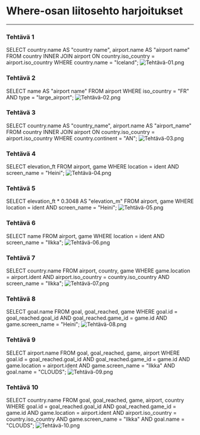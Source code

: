 # Where-osan liitosehto harjoitukset
___

### Tehtävä 1
SELECT country.name AS "country name", airport.name AS "airport name" FROM country INNER JOIN airport ON country.iso_country = airport.iso_country WHERE country.name = "Iceland";
![Tehtävä-01.png](Teht%C3%A4v%C3%A4-01.png)

### Tehtävä 2
SELECT name AS "airport name" FROM airport WHERE iso_country = "FR" AND type = "large_airport";
![Tehtävä-02.png](Teht%C3%A4v%C3%A4-02.png)

### Tehtävä 3
SELECT country.name AS "country_name", airport.name AS "airport_name" FROM country INNER JOIN airport ON country.iso_country = airport.iso_country WHERE country.continent = "AN";
![Tehtävä-03.png](Teht%C3%A4v%C3%A4-03.png)

### Tehtävä 4
SELECT elevation_ft FROM airport, game WHERE location = ident AND screen_name = "Heini";
![Tehtävä-04.png](Teht%C3%A4v%C3%A4-04.png)

### Tehtävä 5
SELECT elevation_ft * 0.3048 AS "elevation_m" FROM airport, game WHERE location = ident AND screen_name = "Heini";
![Tehtävä-05.png](Teht%C3%A4v%C3%A4-05.png)

### Tehtävä 6
SELECT name FROM airport, game WHERE location = ident AND screen_name = "Ilkka";
![Tehtävä-06.png](Teht%C3%A4v%C3%A4-06.png)

### Tehtävä 7
SELECT country.name FROM airport, country, game WHERE game.location = airport.ident AND airport.iso_country = country.iso_country AND screen_name = "Ilkka";
![Tehtävä-07.png](Teht%C3%A4v%C3%A4-07.png)

### Tehtävä 8
SELECT goal.name FROM goal, goal_reached, game WHERE goal.id = goal_reached.goal_id AND goal_reached.game_id = game.id AND game.screen_name = "Heini";
![Tehtävä-08.png](Teht%C3%A4v%C3%A4-08.png)

### Tehtävä 9
SELECT airport.name FROM goal, goal_reached, game, airport WHERE goal.id = goal_reached.goal_id AND goal_reached.game_id = game.id AND game.location = airport.ident AND game.screen_name = "Ilkka" AND goal.name = "CLOUDS";
![Tehtävä-09.png](Teht%C3%A4v%C3%A4-09.png)

### Tehtävä 10
SELECT country.name FROM goal, goal_reached, game, airport, country WHERE goal.id = goal_reached.goal_id AND goal_reached.game_id = game.id AND game.location = airport.ident AND airport.iso_country = country.iso_country AND game.screen_name = "Ilkka" AND goal.name = "CLOUDS";
![Tehtävä-10.png](Teht%C3%A4v%C3%A4-10.png)
